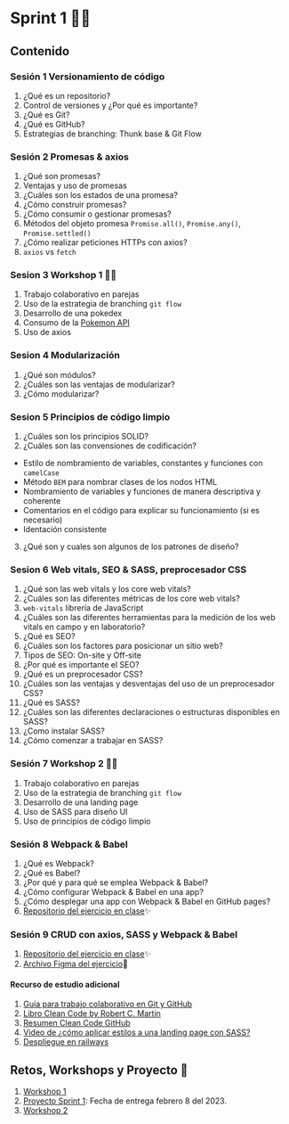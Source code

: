 # Sprint 1 🐱‍💻
## Contenido
### Sesión 1 Versionamiento de código
1. ¿Qué es un repositorio?
2. Control de versiones y ¿Por qué es importante? 
3. ¿Qué es Git?
4. ¿Qué es GitHub?
5. Estrategias de branching: Thunk base & Git Flow
### Sesión 2 Promesas & axios
1. ¿Qué son promesas?
2. Ventajas y uso de promesas
3. ¿Cuáles son los estados de una promesa?
4. ¿Cómo construir promesas?
5. ¿Cómo consumir o gestionar promesas?
6. Métodos del objeto promesa `Promise.all()`, `Promise.any()`, `Promise.settled()`
7. ¿Cómo realizar peticiones HTTPs con axios?
8. `axios` vs `fetch`
### Sesion 3 Workshop 1 🐱‍🏍
1. Trabajo colaborativo en parejas
2. Uso de la estrategia de branching `git flow`
3. Desarrollo de una pokedex
4. Consumo de la [Pokemon API](https://pokeapi.co/) 
5. Uso de axios
### Sesion 4 Modularización
1. ¿Qué son módulos?
2. ¿Cuáles son las ventajas de modularizar?
3. ¿Cómo modularizar?
### Sesion 5 Principios de código limpio
1. ¿Cuáles son los principios SOLID?
2. ¿Cuáles son las convensiones de codificación?
  + Estilo de nombramiento de variables, constantes y funciones con `camelCase`
  + Método `BEM` para nombrar clases de los nodos HTML
  + Nombramiento de variables y funciones de manera descriptiva y coherente
  + Comentarios en el código para explicar su funcionamiento (si es necesario)
  + Identación consistente
3. ¿Qué son y cuales son algunos de los patrones de diseño?
### Sesion 6 Web vitals, SEO & SASS, preprocesador CSS
1. ¿Qué son las web vitals y los core web vitals?
2. ¿Cuáles son las diferentes métricas de los core web vitals?
3. `web-vitals` librería de JavaScript 
4. ¿Cuáles son las diferentes herramientas para la medición de los web vitals en campo y en laboratorio?
5. ¿Qué es SEO?
6. ¿Cuáles son los factores para posicionar un sitio web?
7. Tipos de SEO: On-site y Off-site
8. ¿Por qué es importante el SEO?
9. ¿Qué es un preprocesador CSS?
10. ¿Cuáles son las ventajas y desventajas del uso de un preprocesador CSS?
11. ¿Qué es SASS?
12. ¿Cuáles son las diferentes declaraciones o estructuras disponibles en SASS?
13. ¿Como instalar SASS?
14.  ¿Cómo comenzar a trabajar en SASS?
### Sesión 7 Workshop 2 🐱‍🐉
1. Trabajo colaborativo en parejas
2. Uso de la estrategia de branching `git flow`
3. Desarrollo de una landing page
4. Uso de SASS para diseño UI
5. Uso de principios de código limpio
### Sesión 8 Webpack & Babel
1. ¿Qué es Webpack?
2. ¿Qué es Babel?
3. ¿Por qué y para qué se emplea Webpack & Babel?
4. ¿Cómo configurar Webpack & Babel en una app?
5. ¿Cómo desplegar una app con Webpack & Babel en GitHub pages?
6. [Repositorio del ejercicio en clase](https://github.com/hispanos/test-webpack-c3)✨
### Sesión 9 CRUD con axios, SASS y Webpack & Babel
1. [Repositorio del ejercicio en clase](https://github.com/hispanos/test-webpack-c3)✨
2. [Archivo Figma del ejercicio](https://www.figma.com/file/ZVECch6CseNFlnPiGmbSBh/Block_Master?node-id=0%3A1&t=AN9GRbauwRU148sg-1)📱
#### Recurso de estudio adicional
1. [Guía para trabajo colaborativo en Git y GitHub](https://makaia-my.sharepoint.com/:b:/g/personal/mentoria_bootcamp_makaia_org/EYYhJgmPncdKrspBUsNxBTcB14aXL9BaXikResKRfsiC6Q?e=3MZaQd)
2. [Libro Clean Code by Robert C. Martin](https://ns2.elhacker.net/descargas/manuales/Lenguajes%20de%20Programacion/Codigo%20limpio%20-%20Robert%20Cecil%20Martin.pdf)
3. [Resumen Clean Code GitHub](https://github.com/andersontr15/clean-code-javascript-es#contenido)
4. [Video de ¿cómo aplicar estilos a una landing page con SASS?](https://makaia-my.sharepoint.com/:f:/g/personal/mentoria_bootcamp_makaia_org/EvrNR9y1WopPqiM4g05iuZwB3EMHoR_QfwL9w_bs2uxHbQ?e=VZDa4Y)
5. [Despliegue en railways](https://makaia-my.sharepoint.com/:b:/g/personal/mentoria_bootcamp_makaia_org/Efogqt40p8JFkuxrdHBPZ4kBNq-SYV7GR90lb2OlDXiieg?e=KOM5Al)
## Retos, Workshops y Proyecto 🤖
1. [Workshop 1](https://makaia-my.sharepoint.com/:b:/g/personal/mentoria_bootcamp_makaia_org/ESbSMIbewtFPkkcjW724DDsBTymvy27TL8Dyloeqc4pxtw?e=ov54Y3)
2. [Proyecto Sprint 1](https://makaia-my.sharepoint.com/:f:/g/personal/mentoria_bootcamp_makaia_org/EiVqj5jT3WNKmjot0GaQgRgB0Of_TO1Vtq8DEYnV5ucdhQ?e=x5nNRM): Fecha de entrega febrero 8 del 2023.
3. [Workshop 2](https://makaia-my.sharepoint.com/:b:/g/personal/mentoria_bootcamp_makaia_org/EVeEBS0InhpGt6fdvEkAt0gB_aOuGUtAw6RBJyea_AESBA?e=THDhBQ)
